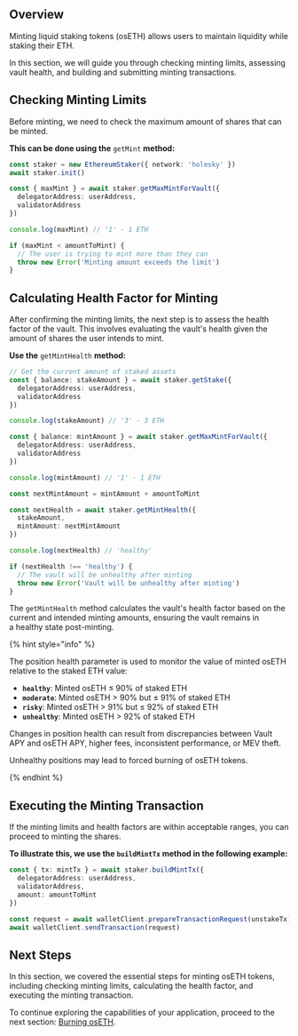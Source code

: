 ## Overview

Minting liquid staking tokens (osETH) allows users to maintain liquidity while staking their ETH.

In this section, we will guide you through checking minting limits, assessing vault health, and building and submitting minting transactions.

## Checking Minting Limits

Before minting, we need to check the maximum amount of shares that can be minted.

**This can be done using the** `getMint` **method:**

```typescript
const staker = new EthereumStaker({ network: 'holesky' })
await staker.init()

const { maxMint } = await staker.getMaxMintForVault({
  delegatorAddress: userAddress,
  validatorAddress
})

console.log(maxMint) // '1' - 1 ETH

if (maxMint < amountToMint) {
  // The user is trying to mint more than they can
  throw new Error('Minting amount exceeds the limit')
}
```

## Calculating Health Factor for Minting

After confirming the minting limits, the next step is to assess the health factor of the vault. This involves evaluating the vault's health given the amount of shares the user intends to mint.

**Use the** `getMintHealth` **method:**

```typescript
// Get the current amount of staked assets
const { balance: stakeAmount } = await staker.getStake({
  delegatorAddress: userAddress,
  validatorAddress
})

console.log(stakeAmount) // '3' - 3 ETH

const { balance: mintAmount } = await staker.getMaxMintForVault({
  delegatorAddress: userAddress,
  validatorAddress
})

console.log(mintAmount) // '1' - 1 ETH

const nextMintAmount = mintAmount + amountToMint

const nextHealth = await staker.getMintHealth({
  stakeAmount,
  mintAmount: nextMintAmount
})

console.log(nextHealth) // 'healthy'

if (nextHealth !== 'healthy') {
  // The vault will be unhealthy after minting
  throw new Error('Vault will be unhealthy after minting')
}
```

The `getMintHealth` method calculates the vault's health factor based on the current and intended minting amounts, ensuring the vault remains in a healthy state post-minting.

{% hint style="info" %}

The position health parameter is used to monitor the value of minted osETH relative to the staked ETH value:

- **`healthy`**: Minted osETH ≤ 90% of staked ETH
- **`moderate`**: Minted osETH > 90% but ≤ 91% of staked ETH
- **`risky`**: Minted osETH > 91% but ≤ 92% of staked ETH
- **`unhealthy`**: Minted osETH > 92% of staked ETH

Changes in position health can result from discrepancies between Vault APY and osETH APY, higher fees, inconsistent performance, or MEV theft.

Unhealthy positions may lead to forced burning of osETH tokens.

{% endhint %}

## Executing the Minting Transaction

If the minting limits and health factors are within acceptable ranges, you can proceed to minting the shares.

**To illustrate this, we use the `buildMintTx` method in the following example:**

```typescript
const { tx: mintTx } = await staker.buildMintTx({
  delegatorAddress: userAddress,
  validatorAddress,
  amount: amountToMint
})

const request = await walletClient.prepareTransactionRequest(unstakeTx)
await walletClient.sendTransaction(request)
```

## Next Steps

In this section, we covered the essential steps for minting osETH tokens, including checking minting limits, calculating the health factor, and executing the minting transaction.

To continue exploring the capabilities of your application, proceed to the next section: [Burning osETH][burn].

[burn]: 6-burning-os-eth.md
